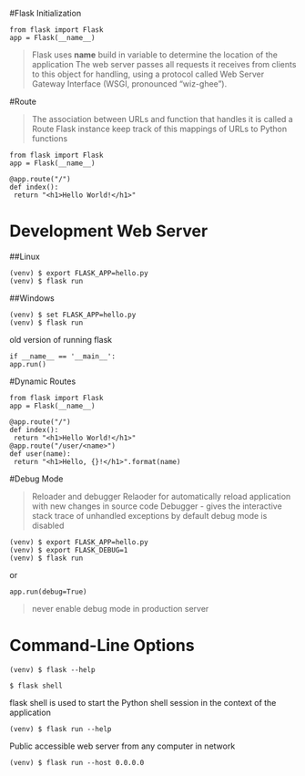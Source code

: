 #Flask Initialization

```
from flask import Flask
app = Flask(__name__)
```
> Flask uses **__name__** build in variable to determine the location of the application 
The web server passes all
requests it receives from clients to this object for handling, using a protocol called
Web Server Gateway Interface (WSGI, pronounced “wiz-ghee”).

#Route
>The association between URLs and function that handles it is called a Route
>Flask instance keep track of this mappings of URLs to Python functions

 ```
from flask import Flask
app = Flask(__name__)

@app.route("/")
def index():
  return "<h1>Hello World!</h1>"
```
# Development Web Server
##Linux
```
(venv) $ export FLASK_APP=hello.py
(venv) $ flask run
```
##Windows
```
(venv) $ set FLASK_APP=hello.py
(venv) $ flask run
```

old version of running flask
```
if __name__ == '__main__':
app.run()
```
#Dynamic Routes

 ```
from flask import Flask
app = Flask(__name__)

@app.route("/")
def index():
  return "<h1>Hello World!</h1>"
@app.route("/user/<name>")
def user(name):
  return "<h1>Hello, {}!</h1>".format(name)
```

#Debug Mode
> Reloader and debugger
> Relaoder for automatically reload application with new changes in source code
> Debugger - gives the interactive stack trace of unhandled exceptions
by default debug mode is disabled
```
(venv) $ export FLASK_APP=hello.py
(venv) $ export FLASK_DEBUG=1
(venv) $ flask run
```
or 
```
app.run(debug=True)
```
> never enable debug mode in production server
# Command-Line Options
```
(venv) $ flask --help
```
```
$ flask shell
```
flask shell is used to start the Python shell session in the context of the application 
```
(venv) $ flask run --help
```
Public accessible web server from any computer in network
```
(venv) $ flask run --host 0.0.0.0
```
